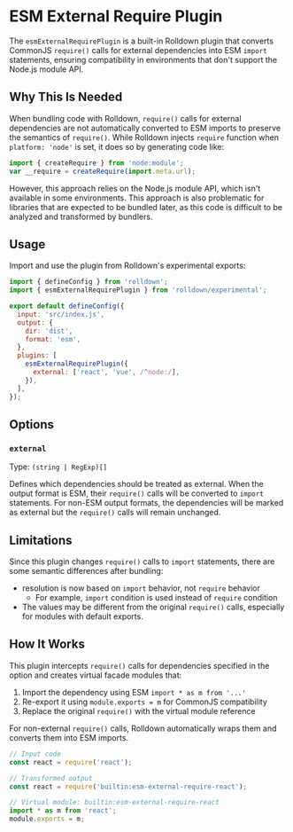# ESM External Require Plugin

The `esmExternalRequirePlugin` is a built-in Rolldown plugin that converts CommonJS `require()` calls for external dependencies into ESM `import` statements, ensuring compatibility in environments that don't support the Node.js module API.

## Why This Is Needed

When bundling code with Rolldown, `require()` calls for external dependencies are not automatically converted to ESM imports to preserve the semantics of `require()`. While Rolldown injects `require` function when `platform: 'node'` is set, it does so by generating code like:

```javascript
import { createRequire } from 'node:module';
var __require = createRequire(import.meta.url);
```

However, this approach relies on the Node.js module API, which isn't available in some environments. This approach is also problematic for libraries that are expected to be bundled later, as this code is difficult to be analyzed and transformed by bundlers.

## Usage

Import and use the plugin from Rolldown's experimental exports:

```javascript
import { defineConfig } from 'rolldown';
import { esmExternalRequirePlugin } from 'rolldown/experimental';

export default defineConfig({
  input: 'src/index.js',
  output: {
    dir: 'dist',
    format: 'esm',
  },
  plugins: [
    esmExternalRequirePlugin({
      external: ['react', 'vue', /^node:/],
    }),
  ],
});
```

## Options

### `external`

Type: `(string | RegExp)[]`

Defines which dependencies should be treated as external. When the output format is ESM, their `require()` calls will be converted to `import` statements. For non-ESM output formats, the dependencies will be marked as external but the `require()` calls will remain unchanged.

## Limitations

Since this plugin changes `require()` calls to `import` statements, there are some semantic differences after bundling:

- resolution is now based on `import` behavior, not `require` behavior
  - For example, `import` condition is used instead of `require` condition
- The values may be different from the original `require()` calls, especially for modules with default exports.

## How It Works

This plugin intercepts `require()` calls for dependencies specified in the option and creates virtual facade modules that:

1. Import the dependency using ESM `import * as m from '...'`
2. Re-export it using `module.exports = m` for CommonJS compatibility
3. Replace the original `require()` with the virtual module reference

For non-external `require()` calls, Rolldown automatically wraps them and converts them into ESM imports.

```javascript
// Input code
const react = require('react');

// Transformed output
const react = require('builtin:esm-external-require-react');

// Virtual module: builtin:esm-external-require-react
import * as m from 'react';
module.exports = m;
```
